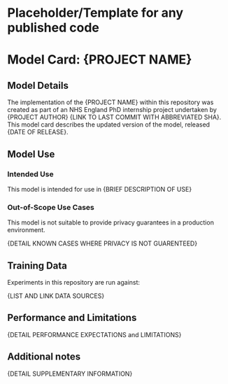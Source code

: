 # Placeholder/Template for any published code

# Model Card: {PROJECT NAME}


## Model Details

The implementation of the {PROJECT NAME} within this repository was created as part of an NHS England PhD internship project undertaken by {PROJECT AUTHOR} {LINK TO LAST COMMIT WITH ABBREVIATED SHA}. This model card describes the updated version of the model, released {DATE OF RELEASE}.

## Model Use

### Intended Use

This model is intended for use in {BRIEF DESCRIPTION OF USE}


### Out-of-Scope Use Cases

This model is not suitable to provide privacy guarantees in a production environment.

{DETAIL KNOWN CASES WHERE PRIVACY IS NOT GUARENTEED}

## Training Data

Experiments in this repository are run against: 

{LIST AND LINK DATA SOURCES}

## Performance and Limitations

{DETAIL PERFORMANCE EXPECTATIONS and LIMITATIONS}

## Additional notes

{DETAIL SUPPLEMENTARY INFORMATION}
